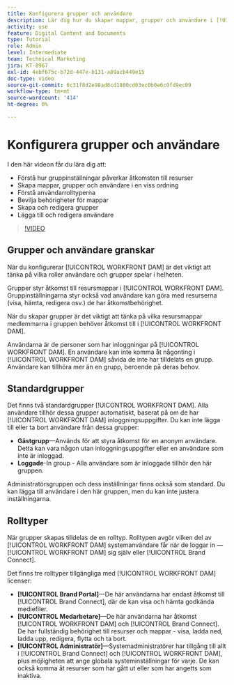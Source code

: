 ```yaml
---
title: Konfigurera grupper och användare
description: Lär dig hur du skapar mappar, grupper och användare i [!UICONTROL WORKFRONT DAM]. Förstå användarrolltyperna och tilldela behörigheter till mappar.
activity: use
feature: Digital Content and Documents
type: Tutorial
role: Admin
level: Intermediate
team: Technical Marketing
jira: KT-8967
exl-id: 4ebf675c-b72d-447e-b131-a89acb449e15
doc-type: video
source-git-commit: 6c31f8d2e98ad8cd1880cd03ec0b0e6c0fd9ec09
workflow-type: tm+mt
source-wordcount: '414'
ht-degree: 0%

---
```


# Konfigurera grupper och användare

I den här videon får du lära dig att:

* Förstå hur gruppinställningar påverkar åtkomsten till resurser
* Skapa mappar, grupper och användare i en viss ordning
* Förstå användarrolltyperna
* Bevilja behörigheter för mappar
* Skapa och redigera grupper
* Lägga till och redigera användare

>[!VIDEO](https://video.tv.adobe.com/v/335230/?quality=12&learn=on)

## Grupper och användare granskar

När du konfigurerar [!UICONTROL WORKFRONT DAM] är det viktigt att tänka på vilka roller användare och grupper spelar i helheten.

Grupper styr åtkomst till resursmappar i [!UICONTROL WORKFRONT DAM]. Gruppinställningarna styr också vad användare kan göra med resurserna (visa, hämta, redigera osv.) de har åtkomstbehörighet.

När du skapar grupper är det viktigt att tänka på vilka resursmappar medlemmarna i gruppen behöver åtkomst till i [!UICONTROL WORKFRONT DAM].

Användarna är de personer som har inloggningar på [!UICONTROL WORKFRONT DAM]. En användare kan inte komma åt någonting i [!UICONTROL WORKFRONT DAM] såvida de inte har tilldelats en grupp. Användare kan tillhöra mer än en grupp, beroende på deras behov.

## Standardgrupper

Det finns två standardgrupper [!UICONTROL WORKFRONT DAM]. Alla användare tillhör dessa grupper automatiskt, baserat på om de har [!UICONTROL WORKFRONT DAM] inloggningsuppgifter. Du kan inte lägga till eller ta bort användare från dessa grupper:

* **Gästgrupp**—Används för att styra åtkomst för en anonym användare. Detta kan vara någon utan inloggningsuppgifter eller en användare som inte är inloggad.
* **Loggade**-In group - Alla användare som är inloggade tillhör den här gruppen.

Administratörsgruppen och dess inställningar finns också som standard. Du kan lägga till användare i den här gruppen, men du kan inte justera inställningarna.

## Rolltyper

När grupper skapas tilldelas de en rolltyp. Rolltypen avgör vilken del av [!UICONTROL WORKFRONT DAM] systemanvändare får när de loggar in — [!UICONTROL WORKFRONT DAM] sig själv eller [!UICONTROL Brand Connect].

Det finns tre rolltyper tillgängliga med [!UICONTROL WORKFRONT DAM] licenser:

* **[!UICONTROL Brand Portal]**—De här användarna har endast åtkomst till [!UICONTROL Brand Connect], där de kan visa och hämta godkända mediefiler.
* **[!UICONTROL Medarbetare]**—De här användarna har åtkomst [!UICONTROL WORKFRONT DAM] och [!UICONTROL Brand Connect]. De har fullständig behörighet till resurser och mappar - visa, ladda ned, ladda upp, redigera, flytta och ta bort.
* **[!UICONTROL Administratör]**—Systemadministratörer har tillgång till allt i [!UICONTROL Brand Connect] och [!UICONTROL WORKFRONT DAM], plus möjligheten att ange globala systeminställningar för varje. De kan också komma åt resurser som har gått ut eller som har angetts som inaktiva.

<!-- 
Learn more graphic & documentation article link, below
* Understanding the difference between Workfront licenses and Workfront DAM role types
* -->
